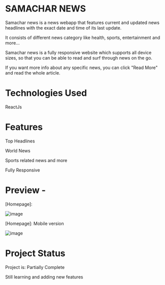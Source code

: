 # SAMACHAR NEWS

Samachar news is a news webapp that features current and updated news headlines with the exact date and time of its last update.

It consists of different news category like health, sports, entertainment and more...

Samachar news is a fully responsive website which supports all device sizes, so that you can be able to read and surf through news on the go.

If you want more info about any specific news, you can click "Read More" and read the whole article.


# Technologies Used

ReactJs

# Features 

Top Headlines

World News

Sports related news and more

Fully Responsive 


# Preview - 

[Homepage]: 


![image](https://github.com/slokhande310/samachar-news/assets/54625156/9b0eb536-6263-4c66-9c1d-afa539427aab)


[Homepage]: Mobile version


![image](https://github.com/slokhande310/samachar-news/assets/54625156/3f90a967-4881-4340-b34a-d862497028ef)

# Project Status 

Project is: Partially Complete

Still learning and adding new features






